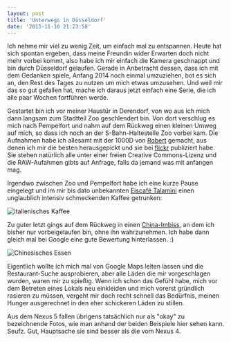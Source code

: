 ```yaml
---
layout: post
title: 'Unterwegs in Düsseldorf'
date: '2013-11-10 21:23:58'
---
```


Ich nehme mir viel zu wenig Zeit, um einfach mal zu entspannen. Heute hat sich spontan ergeben, dass meine Freundin wider Erwarten doch nicht mehr vorbei kommt, also habe ich mir einfach die Kamera geschnappt und bin durch Düsseldorf gelaufen. Gerade in Anbetracht dessen, dass ich mit dem Gedanken spiele, Anfang 2014 noch einmal umzuziehen, bot es sich an, den Rest des Tages zu nutzen um mich etwas umzusehen. Und weil mir das so gut gefallen hat, mache ich daraus jetzt einfach eine Serie, die ich alle paar Wochen fortführen werde.

Gestartet bin ich vor meiner Haustür in Derendorf, von wo aus ich mich dann langsam zum Stadtteil Zoo geschlendert bin. Von dort verschlug es mich nach Pempelfort und nahm auf dem Rückweg einen kleinen Umweg auf mich, so dass ich noch an der S-Bahn-Haltestelle Zoo vorbei kam. Die Aufnahmen habe ich allesamt mit der 1000D von [Robert](http://robertclausen.de/) gemacht, aus denen ich mir die besten herausgepickt und sie bei [flickr](http://www.flickr.com/photos/imperarvm/sets/72157637527107784/) publiziert habe. Sie stehen natürlich alle unter einer freien Creative Commons-Lizenz und die RAW-Aufahmen gibts auf Anfrage, falls da jemand was mit anfangen mag.

Irgendwo zwischen Zoo und Pempelfort habe ich eine kurze Pause eingelegt und im mir bis dato unbekannten [Eiscafé Talamini](https://www.google.com/maps/preview#!data=!1m4!1m3!1d2693!2d6.8014413!3d51.2386698!4m12!2m11!1m10!1s0x0%3A0xa1a9bed55ea97fba!3m8!1m3!1d26081603!2d-95.677068!3d37.0625!3m2!1i1024!2i768!4f13.1) einen unglaublich intensiv schmeckenden Kaffee getrunken:

![italienisches Kaffee](/content/images/2013/Nov/IMG_20131110_173938.jpg)

Zu guter letzt gings auf dem Rückweg in einen [China-Imbiss](https://www.google.de/maps?t=m&ll=51.244784%2C6.788474000000001&q=Hongkong+China-Imbi%C3%9F&spn=0.021651722267010433%2C0.046117349726036205&output=classic), an dem ich bisher nur vorbeigelaufen bin, ohne ihn wahrzunehmen. Ich habe dann gleich mal bei Google eine gute Bewertung hinterlassen. :)

![Chinesisches Essen](/content/images/2013/Nov/IMG_20131110_192755.jpg)

Eigentlich wollte ich mich mal von Google Maps leiten lassen und die Restaurant-Suche ausprobieren, aber alle Läden die mir vorgeschlagen wurden, waren mir zu spießig. Wenn ich schon das Gefühl habe, mich vor dem Betreten eines Lokals neu einkleiden und mich vorerst gründlich rasieren zu müssen, vergeht mir doch recht schnell das Bedürfnis, meinen Hunger ausgerechnet in den eher schickeren Läden zu stillen.

Aus dem Nexus 5 fallen übrigens tatsächlich nur als "okay" zu bezeichnende Fotos, wie man anhand der beiden Beispiele hier sehen kann. Seufz. Gut, Hauptsache sie sind besser als die vom Nexus 4.